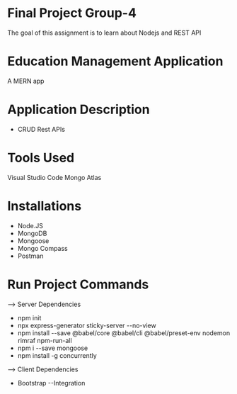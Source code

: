 # Final Project Group-4
The goal of this assignment is to learn about Nodejs and REST API

# Education Management Application
 A MERN app

# Application Description
 * CRUD Rest APIs

# Tools Used
Visual Studio Code
Mongo Atlas

# Installations
 * Node.JS
 * MongoDB
 * Mongoose
 * Mongo Compass
 * Postman
 
# Run Project Commands

--> Server Dependencies
 * npm init
 * npx express-generator sticky-server --no-view
 * npm install --save @babel/core @babel/cli @babel/preset-env nodemon rimraf npm-run-all
 * npm i --save mongoose
 * npm install -g concurrently

 --> Client Dependencies
 * Bootstrap
 --Integration


 
